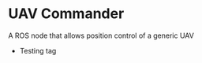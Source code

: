 UAV Commander
=============

A ROS node that allows position control of a generic UAV
- Testing tag
